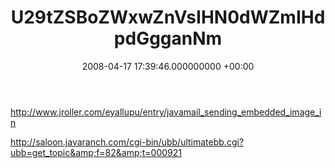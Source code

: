﻿---
layout: post
title: !binary |-
  U29tZSBoZWxwZnVsIHN0dWZmIHdpdGgganNm
wordpress_id: 14
wordpress_url: !binary |-
  aHR0cDovL2phbWVzYW5kY2xhcmUubmV0L2xpZmUvP3A9MTQ=
date: 2008-04-17 17:39:46.000000000 +00:00
---
http://www.jroller.com/eyallupu/entry/javamail_sending_embedded_image_in

http://saloon.javaranch.com/cgi-bin/ubb/ultimatebb.cgi?ubb=get_topic&amp;f=82&amp;t=000921
